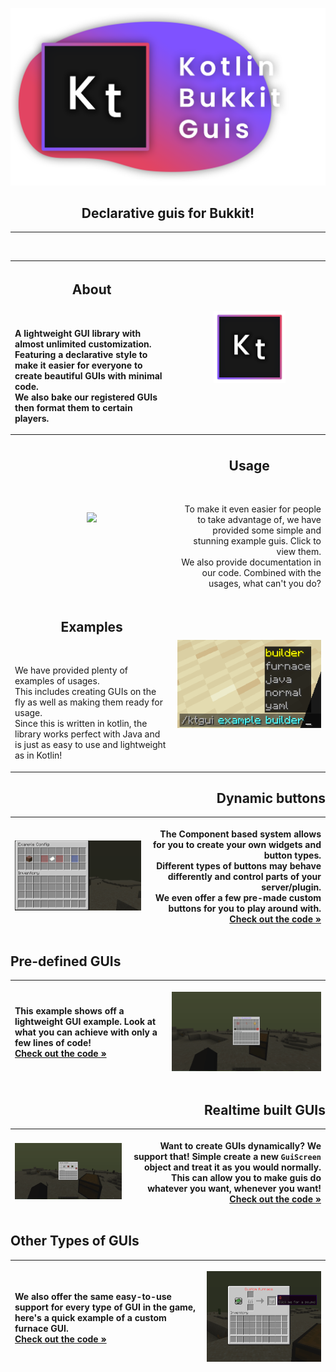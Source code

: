 
<p align="center">
    <img src="./ProjectBanner.png" width="512px">
</p>
<h2 align="center">Declarative guis for Bukkit!</h2>

---

<br>

| <h2>About</h2><br/><p align="left">A lightweight GUI library with almost unlimited customization. Featuring a declarative style to make it easier for everyone to create beautiful GUIs with minimal code.<br>We also bake our registered GUIs then format them to certain players.</p>                                   | <img src="./ProjectLogo.png" width=50%a>                                                                                                                                                                                                                                                      |
|---------------------------------------------------------------------------------------------------------------------------------------------------------------------------------------------------------------------------------------------------------------------------------------------------------------------------|-----------------------------------------------------------------------------------------------------------------------------------------------------------------------------------------------------------------------------------------------------------------------------------------------|
|                                                                                                                                                                                                                                                                                                                           |                                                                                                                                                                                                                                                                                               |
| <p align="center"><img src="https://images.unsplash.com/photo-1515879218367-8466d910aaa4?ixlib=rb-1.2.1&ixid=MnwxMjA3fDB8MHxzZWFyY2h8OHx8Y29kZXxlbnwwfHwwfHw%3D&w=1000&q=80" width=100%></p>                                                                                                                              | <h2 align="center">Usage</h2><br><p align="right">    To make it      even easier for people to take advantage of, we have provided some simple and stunning example guis. Click to view them.<br>We also provide documentation in our code. Combined with the usages, what can't you do?</p> |
| <h2 align="center">Examples</h2><br><p align="left">We have provided plenty of examples of usages.<br>This includes creating GUIs on the fly as well as making them ready for usage.<br>Since this is written in kotlin, the library works perfect with Java and is just as easy to use and lightweight as in Kotlin!</p> | <p align="center"><img src="./img/examples_cmd.png"></p>                                                                                                                                                                                                                                      |

<h2 id="example_buttons" align="right">Dynamic buttons</h2>

| <p align="center"><img src="./img/example_buttons.gif"></p> | <p align="right">The Component based system allows for you to create your own widgets and button types.<br/>Different types of buttons may behave differently and control parts of your server/plugin.<br/>We even offer a few pre-made custom buttons for you to play around with.<br/><a href="https://github.com/Matt-MX/KtBukkitGui/blob/master/src/main/kotlin/com/mattmx/ktgui/examples/ConfigScreenExample.kt">Check out the code »</a></p> |
|-------------------------------------------------------------|----------------------------------------------------------------------------------------------------------------------------------------------------------------------------------------------------------------------------------------------------------------------------------------------------------------------------------------------------------------------------------------------------------------------------------------------------|


<h2 id="example_static">Pre-defined GUIs</h2>

| <p align="left">This example shows off a lightweight GUI example. Look at what you can achieve with only a few lines of code!<br><a href="https://github.com/Matt-MX/KtBukkitGui/blob/master/src/main/kotlin/com/mattmx/ktgui/examples/CustomGUI.kt">Check out the code »</a></p> | <p align="center"><img src="./img/static_gui.gif" width=100%></p> |
|-----------------------------------------------------------------------------------------------------------------------------------------------------------------------------------------------------------------------------------------------------------------------------------|-------------------------------------------------------------------|

<h2 id="realtime" align="right">Realtime built GUIs</h2>

| <p align="center"><img src="./img/dynamic_gui.gif" width=100%></p> | <p align="right">Want to create GUIs dynamically? We support that! Simple create a new `GuiScreen` object and treat it as you would normally. This can allow you to make guis do whatever you want, whenever you want!<br><a href="https://github.com/Matt-MX/KtBukkitGui/blob/master/src/main/kotlin/com/mattmx/ktgui/examples/DynamicExample.kt#L20">Check out the code »</a></p> |
|--------------------------------------------------------------------|-------------------------------------------------------------------------------------------------------------------------------------------------------------------------------------------------------------------------------------------------------------------------------------------------------------------------------------------------------------------------------------|


<h2 id="example_furnace">Other Types of GUIs</h2>

| <p align="left">We also offer the same easy-to-use support for every type of GUI in the game, here's a quick example of a custom furnace GUI.<br><a href="https://github.com/Matt-MX/KtBukkitGui/blob/master/src/main/kotlin/com/mattmx/ktgui/examples/DynamicExample.kt#L77">Check out the code »</a></p> | <p align="center"><img src="./img/example_furnace.png" width=100%></p> |
|------------------------------------------------------------------------------------------------------------------------------------------------------------------------------------------------------------------------------------------------------------------------------------------------------------|------------------------------------------------------------------------|